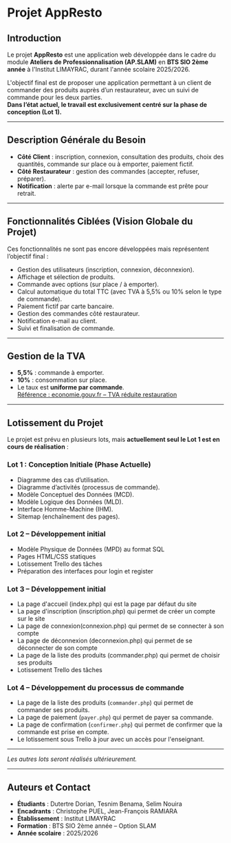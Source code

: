 # Projet AppResto

## Introduction

Le projet **AppResto** est une application web développée dans le cadre du module **Ateliers de Professionnalisation (AP.SLAM)** en **BTS SIO 2ème année** à l'Institut LIMAYRAC, durant l'année scolaire 2025/2026.

L'objectif final est de proposer une application permettant à un client de commander des produits auprès d’un restaurateur, avec un suivi de commande pour les deux parties.  
**Dans l’état actuel, le travail est exclusivement centré sur la phase de conception (Lot 1).**

---

## Description Générale du Besoin

* **Côté Client** : inscription, connexion, consultation des produits, choix des quantités, commande sur place ou à emporter, paiement fictif.
* **Côté Restaurateur** : gestion des commandes (accepter, refuser, préparer).
* **Notification** : alerte par e-mail lorsque la commande est prête pour retrait.

---

## Fonctionnalités Ciblées (Vision Globale du Projet)

Ces fonctionnalités ne sont pas encore développées mais représentent l’objectif final :

- Gestion des utilisateurs (inscription, connexion, déconnexion).
- Affichage et sélection de produits.
- Commande avec options (sur place / à emporter).
- Calcul automatique du total TTC (avec TVA à 5,5% ou 10% selon le type de commande).
- Paiement fictif par carte bancaire.
- Gestion des commandes côté restaurateur.
- Notification e-mail au client.
- Suivi et finalisation de commande.

---

## Gestion de la TVA

- **5,5%** : commande à emporter.  
- **10%** : consommation sur place.  
- Le taux est **uniforme par commande**.  
[Référence : economie.gouv.fr – TVA réduite restauration](https://www.economie.gouv.fr/cedef/tva-reduite-restauration)

---

## Lotissement du Projet

Le projet est prévu en plusieurs lots, mais **actuellement seul le Lot 1 est en cours de réalisation** :


### **Lot 1 : Conception Initiale (Phase Actuelle)**
  - Diagramme des cas d’utilisation.
  - Diagramme d’activités (processus de commande).
  - Modèle Conceptuel des Données (MCD).
  - Modèle Logique des Données (MLD).
  - Interface Homme-Machine (IHM).
  - Sitemap (enchaînement des pages).

### Lot 2 – Développement initial
- Modèle Physique de Données (MPD) au format SQL
- Pages HTML/CSS statiques
- Lotissement Trello des tâches
- Préparation des interfaces pour login et register

### Lot 3 – Développement initial
- La page d'accueil (index.php) qui est la page par défaut du site
- La page d'inscription (inscription.php) qui permet de créer un compte sur le site
- La page de connexion(connexion.php) qui permet de se connecter à son compte
- La page de déconnexion (deconnexion.php) qui permet de se déconnecter de son compte
- La page de la liste des produits (commander.php) qui permet de choisir ses produits
- Lotissement Trello des tâches

### Lot 4 – Développement du processus de commande
- La page de la liste des produits (`commander.php`) qui permet de commander ses produits.
- La page de paiement (`payer.php`) qui permet de payer sa commande.
- La page de confirmation (`confirmer.php`) qui permet de confirmer que la commande est prise en compte.
- Le lotissement sous Trello à jour avec un accès pour l'enseignant.
---
*Les autres lots seront réalisés ultérieurement.*

---

## Auteurs et Contact

- **Étudiants** : Dutertre Dorian, Tesnim Benama, Selim Nouira  
- **Encadrants** : Christophe PUEL, Jean-François RAMIARA  
- **Établissement** : Institut LIMAYRAC  
- **Formation** : BTS SIO 2ème année – Option SLAM  
- **Année scolaire** : 2025/2026  
